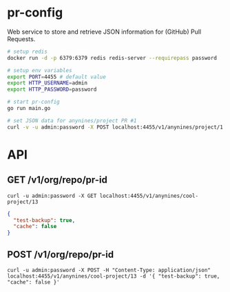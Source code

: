 # pr-config

Web service to store and retrieve JSON information for (GitHub) Pull Requests.

```bash
# setup redis
docker run -d -p 6379:6379 redis redis-server --requirepass password

# setup env variables
export PORT=4455 # default value
export HTTP_USERNAME=admin
export HTTP_PASSWORD=password

# start pr-config
go run main.go

# set JSON data for anynines/project PR #1
curl -v -u admin:password -X POST localhost:4455/v1/anynines/project/1 -d '{"test": "done"}'
```

# API

## GET /v1/org/repo/pr-id

```
curl -u admin:password -X GET localhost:4455/v1/anynines/cool-project/13
```

```json
{
  "test-backup": true,
  "cache": false
}
```

## POST /v1/org/repo/pr-id

```
curl -u admin:password -X POST -H "Content-Type: application/json" localhost:4455/v1/anynines/cool-project/13 -d '{ "test-backup": true, "cache": false }'
```

